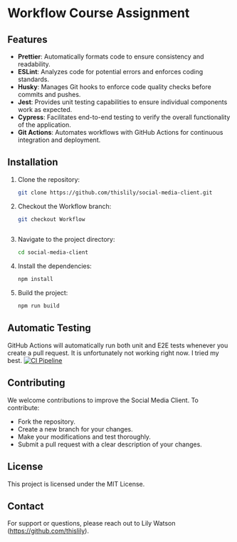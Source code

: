 # Workflow Course Assignment

## Features

- **Prettier**: Automatically formats code to ensure consistency and readability.
- **ESLint**: Analyzes code for potential errors and enforces coding standards.
- **Husky**: Manages Git hooks to enforce code quality checks before commits and pushes.
- **Jest**: Provides unit testing capabilities to ensure individual components work as expected.
- **Cypress**: Facilitates end-to-end testing to verify the overall functionality of the application.
- **Git Actions**: Automates workflows with GitHub Actions for continuous integration and deployment.

## Installation

1. Clone the repository:
   ```bash
   git clone https://github.com/thislily/social-media-client.git
   
2. Checkout the Workflow branch:
   ```bash
   git checkout Workflow
     
3. Navigate to the project directory:
   ```bash
   cd social-media-client
   
4. Install the dependencies:
   ```bash
   npm install

5. Build the project:
   ```bash
   npm run build


## Automatic Testing
GitHub Actions will automatically run both unit and E2E tests whenever you create a pull request. It is unfortunately not working right now. I tried my best.
[![CI Pipeline](https://github.com/thislily/social-media-client/actions/workflows/ci.yml/badge.svg)](https://github.com/thislily/social-media-client/actions/workflows/ci.yml)

## Contributing
We welcome contributions to improve the Social Media Client. To contribute:

- Fork the repository.
- Create a new branch for your changes.
- Make your modifications and test thoroughly.
- Submit a pull request with a clear description of your changes.

## License
This project is licensed under the MIT License.

## Contact
For support or questions, please reach out to Lily Watson (https://github.com/thislily).

